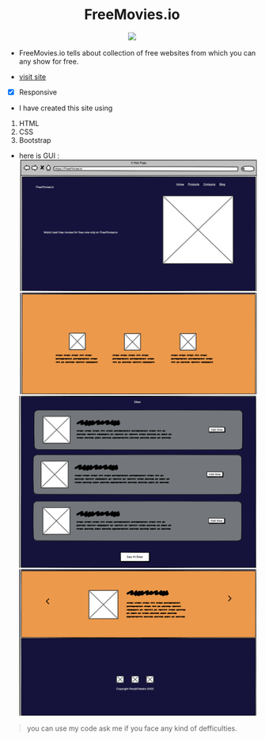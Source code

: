 <h1 align="center">FreeMovies.io</h1>

<p align="center">
  <image src="https://media3.giphy.com/media/fw3Y72K2qK5OLs7B37/giphy.gif?cid=ecf05e47kimn2b56suso404z67fqp7wqmrydlamssg6xz2fa&rid=giphy.gif&ct=s">
</p>
 
- FreeMovies.io tells about collection of free websites from which you can any show for free.

- [visit site](https://ranjitodedra.github.io/FreeMovies.io/)

- [x] Responsive 
  
- I have created this site using 
1. HTML
2. CSS
3. Bootstrap

- here is GUI :
![alt text](https://github.com/ranjitodedra/FreeMovies.io/blob/main/images/1.png)
![alt text](https://github.com/ranjitodedra/FreeMovies.io/blob/main/images/2.png)
![alt text](https://github.com/ranjitodedra/FreeMovies.io/blob/main/images/3.png)
![alt text](https://github.com/ranjitodedra/FreeMovies.io/blob/main/images/4.png)

> you can use my code ask me if you face any kind of defficulties.
